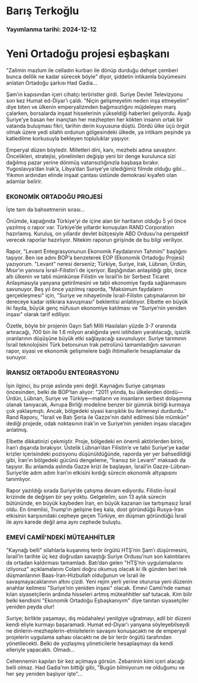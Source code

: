 # Barış Terkoğlu

### Yayımlanma tarihi: 2024-12-12

# Yeni Ortadoğu projesi eşbaşkanı

"Zalimin mazlum ile celladın kurban ile dönüp durduğu dehşet çemberi bunca delilik ne kadar sürecek böyle" diyor, şiddetin intikamla büyümesini anlatan Ortadoğu şarkısı Had Gadia…

Şam’ın kapısından içeri cihatçı teröristler girdi. Suriye Devlet Televizyonu son kez Humat ed-Diyar’ı çaldı. "Niçin gelişmeyelim neden inşa etmeyelim" diye biten ve ülkenin emperyalizmden bağımsızlığını müjdeleyen marş çalarken, borsalarda inşaat hisselerinin yükseldiği haberleri geliyordu. Ayağı Suriye’ye basan her inançtan her mezhepten her kökten insanın ortak bir vatanda buluşması fikri, tarihin derin kuyusuna düştü. Dördü ülke üçü örgüt olmak üzere yedi silahlı ordunun gölgesindeki ülkede, ya intikam peşinde ya katledilme korkusuyla bekleyen topluluklar yaşıyor.

Emperyal düzen böyledir. Milletleri dini, kanı, mezhebi adına savaştırır. Öncelikleri, stratejisi, yönelimleri değişip yeni bir denge kurulunca sizi dağılmış pazar yerine dönmüş vatansızlığınızla başbaşa bırakır. Yugoslavya’dan Irak’a, Libya’dan Suriye’ye izlediğimiz filmde olduğu gibi… Yıkımın ardından elinde inşaat çantası üstünde demokrasi kıyafeti olan adamlar belirir.


### EKONOMİK ORTADOĞU PROJESİ

İşte tam da bahsetmenin sırası...

Önümde, kapağında Türkiye’yi de içine alan bir haritanın olduğu 5 yıl önce yazılmış o rapor var. Türkiye’de yıllardır konuşulan RAND Corporation hazırlamış. Kuruluş, on yıllardır devlet bütçesiyle ABD Ordusu’na perspektif verecek raporlar hazırlıyor. Nitekim raporun girişinde de bu bilgi veriliyor.



Rapor, "Levant Entegrasyonunun Ekonomik Faydalarının Tahmini" başlığını taşıyor. Ben ise adını BOP’a benzeterek EOP (Ekonomik Ortadoğu Projesi) yazıyorum. "Levant" neresi derseniz; Türkiye, Suriye, Irak, Lübnan, Ürdün, Mısır’ın yanısıra İsrail-Filistin’i de içeriyor. Başlığından anlaşıldığı gibi, önce altı ülkenin ve tabii mümkünse Filistin ve İsrail’in bir Serbest Ticaret Anlaşmasıyla yanyana getirilmesini ve tabii ekonomiye fayda sağlanmasını savunuyor. Beş yıl önce yazılmış raporda, "Maksimum faydaların gerçekleşmesi" için, "Suriye ve nihayetinde İsrail-Filistin çatışmalarının bir dereceye kadar istikrara kavuşması" beklentisi anlatılıyor. Elbette en büyük iki fayda, büyük genç nüfusun ekonomiye katılması ve "Suriye’nin yeniden inşası" olarak tarif ediliyor.

Özetle, böyle bir projenin Gayrı Safi Milli Hasılaları yüzde 3-7 oranında artıracağı, 700 bin ile 1.6 milyon aralığında yeni istihdam yaratılacağı, işsizlik oranlarının düşüşüne büyük etki sağlayacağı savunuluyor. Suriye tarımının İsrail teknolojisini Türk betonunun Irak petrolünü tamamladığını savunan rapor, siyasi ve ekonomik gelişmelere bağlı ihtimallerle hesaplamalar da sunuyor.


### İRANSIZ ORTADOĞU ENTEGRASYONU

İşin ilginci, bu proje aslında yeni değil. Kaynağını Suriye çatışması öncesinden, belki de BOP’tan alıyor: "2011 yılında, bu ülkelerden dördü—Ürdün, Lübnan, Suriye ve Türkiye—malların ve insanların serbest dolaşımına olanak tanıyacak, Avrupa Birliği modeline benzer bir gümrük birliği kurmaya çok yaklaşmıştı. Ancak, bölgedeki siyasi karışıklık bu ilerlemeyi durdurdu." Rand Raporu, "İsrail ve Batı Şeria ile Gazze'nin dahil edilmesi bile mümkün" dediği projede, odak noktasının Irak’ın ve Suriye’nin yeniden inşası olacağını anlatmış.

Elbette dikkatinizi çekmiştir. Proje, bölgedeki en önemli aktörlerden birini, İran’ı dışarıda bırakıyor. Üstelik Lübnan’dan Filistin’e ve tabii Suriye’ye kadar krizler içerisindeki pozisyonu düşünüldüğünde, raporda yer yer bahsedildiği gibi, İran’ın bölgedeki gücünü dengeleme, "İransız bir Levant" maksadı da taşıyor. Bu anlamda aslında Gazze krizi ile başlayan, İsrail’in Gazze-Lübnan-Suriye’de adım adım İran’ın etkisini kırdığı sürecin ekonomik altyapısını tanımlıyor.

Rapor yazıldığı sırada Suriye’de çatışma devam ediyordu. Filistin-İsrail krizinde de değişen bir şey yoktu. Gelgelelim, son 13 aylık sürecin bütününde, en büyük kaybeden İran, en büyük kazanan ise tartışmasız İsrail oldu. En önemlisi, Trump’ın gelişine beş kala, dost göründüğü Rusya-İran etkisinin karşısındaki cepheye geçen Türkiye, en düşman göründüğü İsrail ile aynı karede değil ama aynı cephede buluştu.


### EMEVİ CAMİİ'NDEKİ MÜTEAHHİTLER

"Kaynağı belli" silahlarla kuşanmış terör örgütü HTŞ’nin Şam’ı düşürmesini, İsrail’in tarihte üç kez doğrudan savaştığı Suriye Ordusu’nun son kalıntılarını da ortadan kaldırması tamamladı. Batı’dan gelen "HTŞ’nin uygulamalarını izliyoruz" açıklamalarını Colani doğru okumuş olacak ki ilk günden beri tek düşmanlarının Baas-İran-Hizbullah olduğunun ve İsrail ile savaşmayacaklarının altını çizdi. Yeni rejim yerli yerine oturursa yeni düzenin anahtar kelimesi "Suriye’nin yeniden inşası" olacak. Emevi Camii’nde namaz kılan siyasetçilerin ardında hisseleri artmış müteahhitler saf tutacak. Kim bilir belki kendisini "Ekonomik Ortadoğu Eşbaşkanıyım" diye tanıtan siyasetçiler yeniden peyda olur!

Suriye; birlikte yaşamayı, dış müdahaleyi yenilgiye uğratmayı, adil bir düzeni kendi eliyle kurmayı başaramadı. Humat ed-Diyar’ı yanyana söyleyebilseydi ne dinlerin-mezheplerin-etnisitelerin savaşını konuşacaktı ne de emperyal projelerin uygulama sahası olacaktı ne de bir terör örgütü tarafından yönetilecekti. Belki de yozlaşmış yöneticilerle hesaplaşmayı da kendi elleriyle yapacaktı. Olmadı…

Cehennemin kapıları bir kez açılmaya görsün. Zebaninin kimi içeri alacağı belli olmaz. Had Gadia’nın bittiği gibi, "Bugün bilmiyorum ne olduğumu ve her şey yeniden başlıyor işte"…

